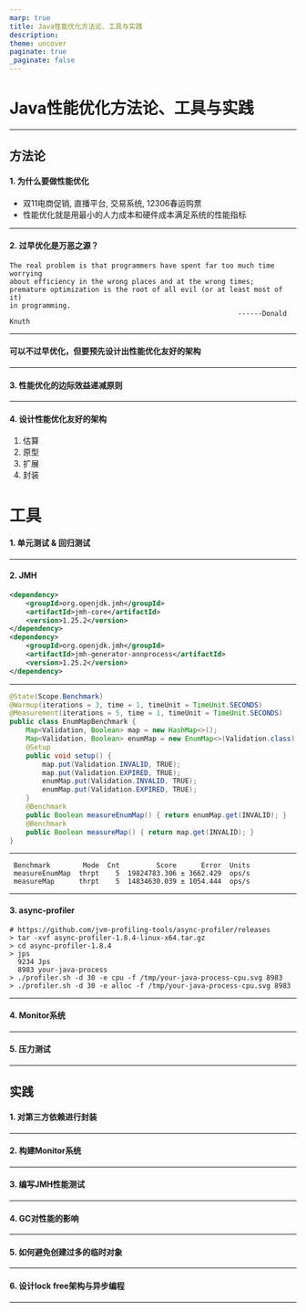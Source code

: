 ```yaml
---
marp: true
title: Java性能优化方法论、工具与实践
description: 
theme: uncover
paginate: true
_paginate: false
---
```

# <!--fit--> Java性能优化方法论、工具与实践
--------------
## 方法论
#### 1. 为什么要做性能优化

* 双11电商促销, 直播平台, 交易系统, 12306春运购票
* 性能优化就是用最小的人力成本和硬件成本满足系统的性能指标
--------------

#### 2. 过早优化是万恶之源？

```txet
The real problem is that programmers have spent far too much time worrying 
about efficiency in the wrong places and at the wrong times; 
premature optimization is the root of all evil (or at least most of it) 
in programming. 
                                                        ------Donald Knuth
```
--------------
#### 可以不过早优化，但要预先设计出性能优化友好的架构
--------------

#### 3. 性能优化的边际效益递减原则
--------------

#### 4. 设计性能优化友好的架构

1. 估算
2. 原型
3. 扩展
4. 封装

# 工具

#### 1. 单元测试 & 回归测试
--------------

#### 2. JMH
```xml  
<dependency>
    <groupId>org.openjdk.jmh</groupId>
    <artifactId>jmh-core</artifactId>
    <version>1.25.2</version>
</dependency>
<dependency>
    <groupId>org.openjdk.jmh</groupId>
    <artifactId>jmh-generator-annprocess</artifactId>
    <version>1.25.2</version>
</dependency>
```
--------------
```java  
@State(Scope.Benchmark)
@Warmup(iterations = 3, time = 1, timeUnit = TimeUnit.SECONDS)
@Measurement(iterations = 5, time = 1, timeUnit = TimeUnit.SECONDS)
public class EnumMapBenchmark {
	Map<Validation, Boolean> map = new HashMap<>();
	Map<Validation, Boolean> enumMap = new EnumMap<>(Validation.class);
	@Setup
	public void setup() {
		map.put(Validation.INVALID, TRUE);
		map.put(Validation.EXPIRED, TRUE);
		enumMap.put(Validation.INVALID, TRUE);
		enumMap.put(Validation.EXPIRED, TRUE);
	}
	@Benchmark
	public Boolean measureEnumMap() { return enumMap.get(INVALID); }
	@Benchmark
	public Boolean measureMap() { return map.get(INVALID); }
}
```
---------------
```
 Benchmark        Mode  Cnt         Score      Error  Units
 measureEnumMap  thrpt    5  19824783.306 ± 3662.429  ops/s
 measureMap      thrpt    5  14834630.039 ± 1054.444  ops/s
```
---------------
#### 3. async-profiler
```
# https://github.com/jvm-profiling-tools/async-profiler/releases
> tar -xvf async-profiler-1.8.4-linux-x64.tar.gz
> cd async-profiler-1.8.4
> jps
  9234 Jps
  8983 your-java-process
> ./profiler.sh -d 30 -e cpu -f /tmp/your-java-process-cpu.svg 8983
> ./profiler.sh -d 30 -e alloc -f /tmp/your-java-process-cpu.svg 8983
```
--------------

#### 4. Monitor系统
--------------

#### 5. 压力测试
--------------

## 实践

#### 1. 对第三方依赖进行封装
--------------

#### 2. 构建Monitor系统
--------------
#### 3. 编写JMH性能测试
--------------
#### 4. GC对性能的影响
--------------
#### 5. 如何避免创建过多的临时对象
--------------
#### 6. 设计lock free架构与异步编程
--------------
